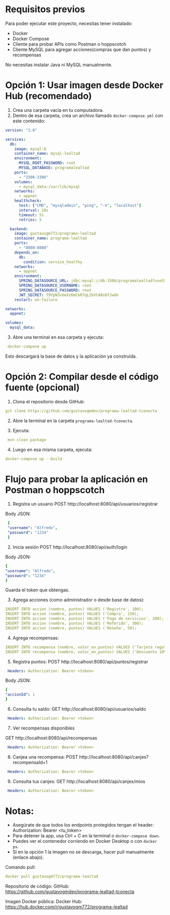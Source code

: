 # Requisitos previos
   
Para poder ejecutar este proyecto, necesitas tener instalado:
- Docker
- Docker Compose
- Cliente para probar APIs como Postman o hoppscotch
- Cliente MySQL para agregar acciones(compras que dan puntos) y recompensas
  
No necesitas instalar Java ni MySQL manualmente.

# Opción 1: Usar imagen desde Docker Hub (recomendado)

1. Crea una carpeta vacía en tu computadora.
2. Dentro de esa carpeta, crea un archivo llamado `docker-compose.yml` con este contenido:

   
```yaml
version: "3.8"

services:
  db:
    image: mysql:8
    container_name: mysql-lealtad
    environment:
      MYSQL_ROOT_PASSWORD: root
      MYSQL_DATABASE: programalealtad
    ports:
      - "3306:3306"
    volumes:
      - mysql_data:/var/lib/mysql
    networks:
      - appnet
    healthcheck:
      test: ["CMD", "mysqladmin", "ping", "-h", "localhost"]
      interval: 10s
      timeout: 5s
      retries: 5

  backend:
    image: gustavogm772/programa-lealtad
    container_name: programa-lealtad
    ports:
      - "8080:8080"
    depends_on:
      db:
        condition: service_healthy
    networks:
      - appnet
    environment:
      SPRING_DATASOURCE_URL: jdbc:mysql://db:3306/programalealtad?useSSL=false&serverTimezone=UTC&allowPublicKeyRetrieval=true
      SPRING_DATASOURCE_USERNAME: root
      SPRING_DATASOURCE_PASSWORD: root
      JWT_SECRET: T9YpN3vUeXz6mCkR7qL2bVtA8sDfJwGh
    restart: on-failure

networks:
  appnet:

volumes:
  mysql_data:
```
      

3. Abre una terminal en esa carpeta y ejecuta:
```yaml
 docker-compose up
 ```
Esto descargará la base de datos y la aplicación ya construida.

# Opción 2: Compilar desde el código fuente (opcional)

1. Clona el repositorio desde GitHub:
 ```yaml
 git clone https://github.com/gustavogmdev/programa-lealtad-tconecta
```
2. Abre la terminal en la carpeta `programa-lealtad-tconecta`.

3. Ejecuta:
```yaml 
 mvn clean package
```
4. Luego en esa misma carpeta, ejecuta:
 ```yaml
 docker-compose up --build
```
# Flujo para probar la aplicación en Postman o hoppscotch

1. Registra un usuario
 POST http://localhost:8080/api/usuarios/registrar

 Body JSON:
 
```yaml 
 {
 "username": "Alfredo",
 "password": "1234"
 }
```
2. Inicia sesión
 POST http://localhost:8080/api/auth/login

 Body JSON:
 
 ```yaml
 {
 "username": "Alfredo",
 "password": "1234"
 }
 ```
 Guarda el token que obtengas.

3. Agrega acciones (como administrador o desde base de datos):
 ```yaml
 INSERT INTO accion (nombre, puntos) VALUES ('Registro', 100);
 INSERT INTO accion (nombre, puntos) VALUES ('Compra', 150);
 INSERT INTO accion (nombre, puntos) VALUES ('Pago de servicios', 200);
 INSERT INTO accion (nombre, puntos) VALUES ('Referido', 300);
 INSERT INTO accion (nombre, puntos) VALUES ('Reseña', 50);
```
4. Agrega recompensas:
 ```yaml
 INSERT INTO recompensa (nombre, valor_en_puntos) VALUES ('Tarjeta regalo $100', 500);
 INSERT INTO recompensa (nombre, valor_en_puntos) VALUES ('Descuento 10%', 300);
 ```
5. Registra puntos:
 POST http://localhost:8080/api/puntos/registrar
```yaml
 Headers: Authorization: Bearer <token>
 ```
 Body JSON:
 
 ```yaml
 {
 "accionId": 1
 }
```
6. Consulta tu saldo:
 GET http://localhost:8080/api/usuarios/saldo
```yaml
 Headers: Authorization: Bearer <token>
 ```
7. Ver recompensas disponibles

GET http://localhost:8080/api/recompensas
```yaml
 Headers: Authorization: Bearer <token>
 ```
8. Canjea una recompensa:
 POST http://localhost:8080/api/canjes?recompensaId=1
```yaml
 Headers: Authorization: Bearer <token>
 ```
9. Consulta tus canjes:
 GET http://localhost:8080/api/canjes/mios
```yaml
 Headers: Authorization: Bearer <token>
 ```
# Notas:

- Asegúrate de que todos los endpoints protegidos tengan el header:
 Authorization: Bearer <tu_token>
- Para detener la app, usa Ctrl + C en la terminal o `docker-compose down`.
- Puedes ver el contenedor corriendo en Docker Desktop o con `docker ps`.
- Si en la opción 1 la imagen no se descarga, hacer pull manualmente (enlace abajo).
  
Comando pull: 
```yaml
docker pull gustavogm772/programa-lealtad
```
Repositorio de código:
GitHub: https://github.com/gustavogmdev/programa-lealtad-tconecta

Imagen Docker pública: 
Docker Hub: https://hub.docker.com/r/gustavogm772/programa-lealtad

